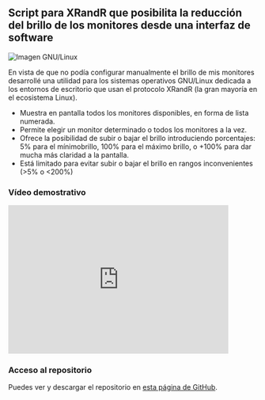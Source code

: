 ## Script para XRandR que posibilita la reducción del brillo de los monitores desde una interfaz de software

![Imagen GNU/Linux](terminal-ajustarbrillo.png)

En vista de que no podía configurar manualmente el brillo de mis monitores desarrollé una utilidad para los sistemas operativos GNU/Linux dedicada a los entornos de escritorio que usan el protocolo XRandR (la gran mayoría en el ecosistema Linux).


- Muestra en pantalla todos los monitores disponibles, en forma de lista numerada.
- Permite elegir un monitor determinado o todos los monitores a la vez.
- Ofrece la posibilidad de subir o bajar el brillo introduciendo porcentajes: 5% para el mínimobrillo, 100% para el máximo brillo, o +100% para dar mucha más claridad a la pantalla.
- Está limitado para evitar subir o bajar el brillo en rangos inconvenientes (>5% o <200%)

### Vídeo demostrativo

<iframe width="445" height="300" src="https://www.youtube.com/embed/ym_JQ0jMk6c" title="Ajustar brillo de la pantalla - Script en BASH - Linux" frameborder="0" allow="accelerometer; autoplay; clipboard-write; encrypted-media; gyroscope; picture-in-picture; web-share" referrerpolicy="strict-origin-when-cross-origin" allowfullscreen></iframe>

###  Acceso al repositorio 

Puedes ver y descargar el repositorio en [esta página de GitHub](https://github.com/hugorsz-dev/script-brightness-adjustment-xrandr).